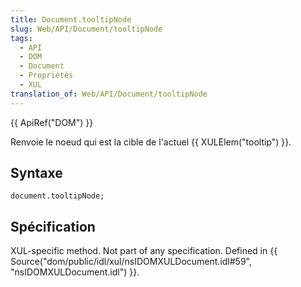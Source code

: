 ```yaml
---
title: Document.tooltipNode
slug: Web/API/Document/tooltipNode
tags:
  - API
  - DOM
  - Document
  - Propriétés
  - XUL
translation_of: Web/API/Document/tooltipNode
---
```

{{ ApiRef("DOM") }}



Renvoie le noeud qui est la cible de l'actuel {{ XULElem("tooltip") }}.

## Syntaxe

    document.tooltipNode;

## Spécification

XUL-specific method. Not part of any specification. Defined in {{ Source("dom/public/idl/xul/nsIDOMXULDocument.idl#59", "nsIDOMXULDocument.idl") }}.
